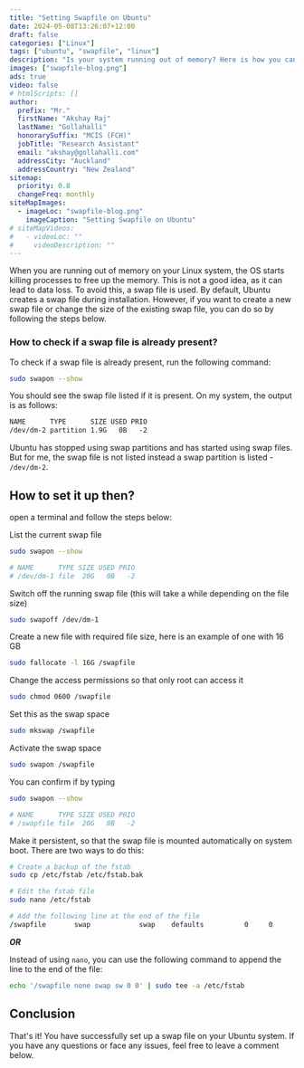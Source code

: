 ```yaml
---
title: "Setting Swapfile on Ubuntu"
date: 2024-05-08T13:26:07+12:00
draft: false
categories: ["Linux"]
tags: ["ubuntu", "swapfile", "linux"]
description: "Is your system running out of memory? Here is how you can set up a swap file on Ubuntu."
images: ["swapfile-blog.png"]
ads: true
video: false
# htmlScripts: []
author:
  prefix: "Mr."
  firstName: "Akshay Raj"
  lastName: "Gollahalli"
  honorarySuffix: "MCIS (FCH)"
  jobTitle: "Research Assistant"
  email: "akshay@gollahalli.com"
  addressCity: "Auckland"
  addressCountry: "New Zealand"
sitemap:
  priority: 0.8
  changeFreq: monthly
siteMapImages:
  - imageLoc: "swapfile-blog.png"
    imageCaption: "Setting Swapfile on Ubuntu"
# siteMapVideos:
#   - videoLoc: ""
#     videoDescription: ""
---
```


<!--adsense-->

When you are running out of memory on your Linux system, the OS starts killing processes to free up the memory. This is not a good idea, as it can lead to data loss. To avoid this, a swap file is used. By default, Ubuntu creates a swap file during installation. However, if you want to create a new swap file or change the size of the existing swap file, you can do so by following the steps below.

### How to check if a swap file is already present?

To check if a swap file is already present, run the following command:

```bash
sudo swapon --show
```

You should see the swap file listed if it is present. On my system, the output is as follows:

```md
NAME      TYPE      SIZE USED PRIO
/dev/dm-2 partition 1.9G   0B   -2
```

Ubuntu has stopped using swap partitions and has started using swap files. But for me, the swap file is not listed instead a swap partition is listed - `/dev/dm-2`.

## How to set it up then?

open a terminal and follow the steps below:


List the current swap file

```bash
sudo swapon --show

# NAME      TYPE SIZE USED PRIO
# /dev/dm-1 file  20G   0B   -2
```

Switch off the running swap file (this will take a while depending on the file size)

```bash
sudo swapoff /dev/dm-1
```

Create a new file with required file size, here is an example of one with 16 GB

```bash
sudo fallocate -l 16G /swapfile
```

Change the access permissions so that only root can access it

```bash
sudo chmod 0600 /swapfile
```

Set this as the swap space

```bash
sudo mkswap /swapfile
```

Activate the swap space

```bash
sudo swapon /swapfile
```

You can confirm if by typing

```bash
sudo swapon --show

# NAME      TYPE SIZE USED PRIO
# /swapfile file  20G   0B   -2
```

Make it persistent, so that the swap file is mounted automatically on system boot. There are two ways to do this:

```bash
# Create a backup of the fstab
sudo cp /etc/fstab /etc/fstab.bak

# Edit the fstab file
sudo nano /etc/fstab

# Add the following line at the end of the file
/swapfile       swap            swap    defaults          0     0
```

**_OR_**

Instead of using `nano`, you can use the following command to append the line to the end of the file:

```bash
echo '/swapfile none swap sw 0 0' | sudo tee -a /etc/fstab
```

## Conclusion

That's it! You have successfully set up a swap file on your Ubuntu system. If you have any questions or face any issues, feel free to leave a comment below.